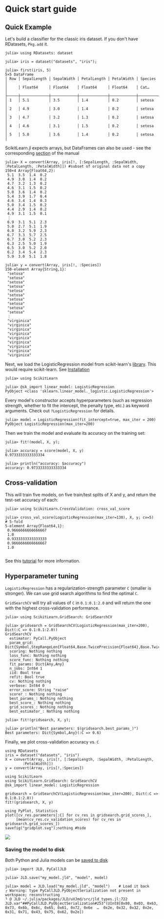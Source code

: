 # Quick start guide

## Quick Example
Let's build a classifier for the classic iris dataset. If you don't have
RDatasets, `Pkg.add` it.

```jldoctest quickstart
julia> using RDatasets: dataset

julia> iris = dataset("datasets", "iris");

julia> first(iris, 5)
5×5 DataFrame
│ Row │ SepalLength │ SepalWidth │ PetalLength │ PetalWidth │ Species │
│     │ Float64     │ Float64    │ Float64     │ Float64    │ Cat…    │
├─────┼─────────────┼────────────┼─────────────┼────────────┼─────────┤
│ 1   │ 5.1         │ 3.5        │ 1.4         │ 0.2        │ setosa  │
│ 2   │ 4.9         │ 3.0        │ 1.4         │ 0.2        │ setosa  │
│ 3   │ 4.7         │ 3.2        │ 1.3         │ 0.2        │ setosa  │
│ 4   │ 4.6         │ 3.1        │ 1.5         │ 0.2        │ setosa  │
│ 5   │ 5.0         │ 3.6        │ 1.4         │ 0.2        │ setosa  │

```
ScikitLearn.jl expects arrays, but DataFrames can also be used - see the corresponding [section](dataframes.md) of the manual

```jldoctest quickstart
julia> X = convert(Array, iris[!, [:SepalLength, :SepalWidth, :PetalLength, :PetalWidth]]) #subset of original data not a copy
150×4 Array{Float64,2}:
 5.1  3.5  1.4  0.2
 4.9  3.0  1.4  0.2
 4.7  3.2  1.3  0.2
 4.6  3.1  1.5  0.2
 5.0  3.6  1.4  0.2
 5.4  3.9  1.7  0.4
 4.6  3.4  1.4  0.3
 5.0  3.4  1.5  0.2
 4.4  2.9  1.4  0.2
 4.9  3.1  1.5  0.1
 ⋮
 6.9  3.1  5.1  2.3
 5.8  2.7  5.1  1.9
 6.8  3.2  5.9  2.3
 6.7  3.3  5.7  2.5
 6.7  3.0  5.2  2.3
 6.3  2.5  5.0  1.9
 6.5  3.0  5.2  2.0
 6.2  3.4  5.4  2.3
 5.9  3.0  5.1  1.8

julia> y = convert(Array, iris[!, :Species])
150-element Array{String,1}:
 "setosa"
 "setosa"
 "setosa"
 "setosa"
 "setosa"
 "setosa"
 "setosa"
 "setosa"
 "setosa"
 "setosa"
 ⋮
 "virginica"
 "virginica"
 "virginica"
 "virginica"
 "virginica"
 "virginica"
 "virginica"
 "virginica"
 "virginica"

```

Next, we load the LogisticRegression model from scikit-learn's [library](models.md). This would require scikit-learn. See [Installation](models.md#Installation-1)


```jldoctest quickstart
julia> using ScikitLearn

julia> @sk_import linear_model: LogisticRegression
PyObject <class 'sklearn.linear_model._logistic.LogisticRegression'>
```

Every model's constructor accepts hyperparameters (such as regression
strength, whether to fit the intercept, the penalty type, etc.) as
keyword arguments.  Check out `?LogisticRegression` for details.

```jldoctest quickstart
julia> model = LogisticRegression(fit_intercept=true, max_iter = 200)
PyObject LogisticRegression(max_iter=200)
```

Then we train the model and evaluate its accuracy on the training set:

```jldoctest quickstart
julia> fit!(model, X, y);

julia> accuracy = score(model, X, y)
0.9733333333333334

julia> println("accuracy: $accuracy")
accuracy: 0.9733333333333334

```

## Cross-validation

This will train five models, on five train/test splits of X and y, and return
the test-set accuracy of each:

```jldoctest quickstart
julia> using ScikitLearn.CrossValidation: cross_val_score

julia> cross_val_score(LogisticRegression(max_iter=130), X, y; cv=5)  # 5-fold
5-element Array{Float64,1}:
 0.9666666666666667
 1.0
 0.9333333333333333
 0.9666666666666667
 1.0
  
```

See this [tutorial](http://scikit-learn.org/stable/modules/cross_validation.html) for more information.

## Hyperparameter tuning

`LogisticRegression` has a regularization-strength parameter `C` (smaller is
stronger). We can use grid search algorithms to find the optimal `C`.

`GridSearchCV` will try all values of `C` in `0.1:0.1:2.0` and will
return the one with the highest cross-validation performance.

```jldoctest quickstart
julia> using ScikitLearn.GridSearch: GridSearchCV

julia> gridsearch = GridSearchCV(LogisticRegression(max_iter=200), Dict(:C => 0.1:0.1:2.0))
GridSearchCV
  estimator: PyCall.PyObject
  param_grid: Dict{Symbol,StepRangeLen{Float64,Base.TwicePrecision{Float64},Base.TwicePrecision{Float64}}}
  scoring: Nothing nothing
  loss_func: Nothing nothing
  score_func: Nothing nothing
  fit_params: Dict{Any,Any}
  n_jobs: Int64 1
  iid: Bool true
  refit: Bool true
  cv: Nothing nothing
  verbose: Int64 0
  error_score: String "raise"
  scorer_: Nothing nothing
  best_params_: Nothing nothing
  best_score_: Nothing nothing
  grid_scores_: Nothing nothing
  best_estimator_: Nothing nothing

julia> fit!(gridsearch, X, y);

julia> println("Best parameters: $(gridsearch.best_params_)")
Best parameters: Dict{Symbol,Any}(:C => 0.6)

```

Finally, we plot cross-validation accuracy vs. `C`
```@setup quickstart_ex
using RDatasets
iris = dataset("datasets", "iris")
X = convert(Array, iris[!, [:SepalLength, :SepalWidth, :PetalLength, 
        :PetalWidth]])
y = convert(Array, iris[!,:Species])

using ScikitLearn
using ScikitLearn.GridSearch: GridSearchCV
@sk_import linear_model: LogisticRegression

gridsearch = GridSearchCV(LogisticRegression(max_iter=200), Dict(:C => 0.1:0.1:2.0))
fit!(gridsearch, X, y)
```

```@repl quickstart_ex
using PyPlot, Statistics
plot([cv_res.parameters[:C] for cv_res in gridsearch.grid_scores_],
     [mean(cv_res.cv_validation_scores) for cv_res in gridsearch.grid_scores_])
savefig("gridplot.svg");nothing #hide
```
![](gridplot.svg)

### Saving the model to disk

Both Python and Julia models can be [saved to disk](jld.md)

```jldoctest quickstart
julia> import JLD, PyCallJLD

julia> JLD.save("my_model.jld", "model", model)

julia> model = JLD.load("my_model.jld", "model")    # Load it back
┌ Warning: type PyCallJLD.PyObjectSerialization not present in workspace; reconstructing
└ @ JLD ~/.julia/packages/JLD/uVJmd/src/jld_types.jl:722
JLD.var"##PyCallJLD.PyObjectSerialization#253"(UInt8[0x80, 0x03, 0x63, 0x73, 0x6b, 0x6c, 0x65, 0x61, 0x72, 0x6e  …  0x2e, 0x32, 0x32, 0x2e, 0x31, 0x71, 0x43, 0x75, 0x62, 0x2e])

```
